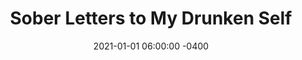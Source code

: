 ---
date: 2021-01-01 06:00:00 -0400
type: Kindle & Paperback
title: "Sober Letters to My Drunken Self"
description: "Best-selling sobriety book written by Ed Latimore."
image: /assets/images/thumbnails/sober-letters.jpg
product_info:
  button_text: Buy on Amazon
  button_url: https://www.amazon.com/gp/product/B07LFX335T/tag=httpedwardc07-20
  price: $10.59
hero:
  hero_type: product
  image: /assets/images/thumbnails/sober-letters.jpg
  heading: Sober Letters to My Drunken Self
  text: My best-selling book to help you deal with the emotions of recovery.
page_blocks:
  - _id: block_rich_text
    alignment: center
    text_markdown: |
      All sober people are alike, but every alcoholic is disturbed in his own way. The alcoholic rarely understands why they are unable to enjoy an alcoholic beverage like everyone else. The only option for most is a trip to an Alcoholics Anonymous meeting. For some, it works. For others, it's the start of a vicious cycle.

      By calling it a disease or blaming an "addictive personality", society takes the easy way out. I refused to take the easy way out. I looked back on my compulsive drinking with a sober eye and a heavy heart. I analyzed my behaviors and considered my motivations for making a binge and blackout drinking the standard for consumption.

      It's only in sobriety that you can understand how destructive you have been to yourself and those closest to you. These are the letters that I wish I had in my darkest hour, when I knew that I needed to quit but couldn't.

      These letters will lift you up from the ocean of despair and guilt that you're drowning in.

      These letters will make you understand why you drink until you can't remember what you were trying to forget.

      These letters might save your life or the life of someone you love...
---